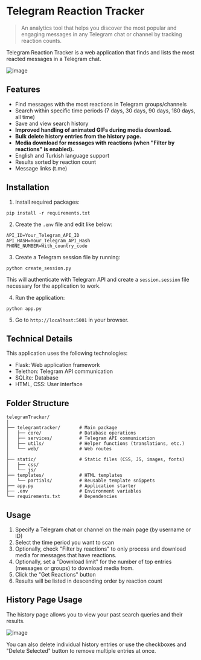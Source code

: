 # Telegram Reaction Tracker

> An analytics tool that helps you discover the most popular and engaging messages in any Telegram chat or channel by tracking reaction counts.

Telegram Reaction Tracker is a web application that finds and lists the most reacted messages in a Telegram chat.

![image](https://github.com/user-attachments/assets/606142c1-cad4-4fb7-8668-031f3297aed7)


## Features

- Find messages with the most reactions in Telegram groups/channels
- Search within specific time periods (7 days, 30 days, 90 days, 180 days, all time)
- Save and view search history
- **Improved handling of animated GIFs during media download.**
- **Bulk delete history entries from the history page.**
- **Media download for messages with reactions (when "Filter by reactions" is enabled).**
- English and Turkish language support
- Results sorted by reaction count
- Message links (t.me)

## Installation

1. Install required packages:
```
pip install -r requirements.txt
```

2. Create the `.env` file and edit like below:
```
API_ID=Your_Telegram_API_ID
API_HASH=Your_Telegram_API_Hash
PHONE_NUMBER=With_country_code
```

3. Create a Telegram session file by running:
```
python create_session.py
```
This will authenticate with Telegram API and create a `session.session` file necessary for the application to work.

4. Run the application:
```
python app.py
```

5. Go to `http://localhost:5001` in your browser.

## Technical Details

This application uses the following technologies:

- Flask: Web application framework
- Telethon: Telegram API communication
- SQLite: Database
- HTML, CSS: User interface


## Folder Structure

```
telegramTracker/
│
├── telegramtracker/       # Main package
│   ├── core/              # Database operations
│   ├── services/          # Telegram API communication
│   ├── utils/             # Helper functions (translations, etc.)
│   └── web/               # Web routes
│
├── static/                # Static files (CSS, JS, images, fonts)
│   ├── css/
│   └── js/
├── templates/             # HTML templates
│   └── partials/          # Reusable template snippets
├── app.py                 # Application starter
├── .env                   # Environment variables
└── requirements.txt       # Dependencies
```

## Usage

1. Specify a Telegram chat or channel on the main page (by username or ID)
2. Select the time period you want to scan
3. Optionally, check "Filter by reactions" to only process and download media for messages that have reactions.
4. Optionally, set a "Download limit" for the number of top entries (messages or groups) to download media from.
5. Click the "Get Reactions" button
6. Results will be listed in descending order by reaction count

## History Page Usage

The history page allows you to view your past search queries and their results.

![image](https://github.com/user-attachments/assets/741c7f30-775e-4458-b0ca-b940f28b39ed)

You can also delete individual history entries or use the checkboxes and "Delete Selected" button to remove multiple entries at once.

